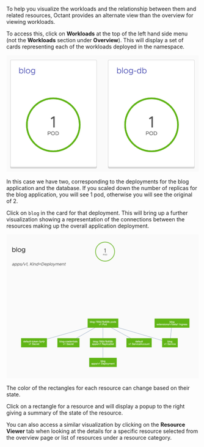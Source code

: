 To help you visualize the workloads and the relationship between them and related resources, Octant provides an alternate view than the overview for viewing workloads.

To access this, click on **Workloads** at the top of the left hand side menu (not the **Workloads** section under **Overview**). This will display a set of cards representing each of the workloads deployed in the namespace.

![Workloads Overview](octant-workloads-overview.png)

In this case we have two, corresponding to the deployments for the blog application and the database. If you scaled down the number of replicas for the blog application, you will see 1 pod, otherwise you will see the original of 2.

Click on ``blog`` in the card for that deployment. This will bring up a further visualization showing a representation of the connections between the resources making up the overall application deployment.

![Workload Visualization](octant-workload-visualization.png)

The color of the rectangles for each resource can change based on their state.

Click on a rectangle for a resource and will display a popup to the right giving a summary of the state of the resource.

You can also access a similar visualization by clicking on the **Resource Viewer** tab when looking at the details for a specific resource selected from the overview page or list of resources under a resource category.

